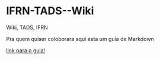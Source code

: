 # IFRN-TADS--Wiki
Wiki, TADS, IFRN

Pra quem quiser coloborara aqui esta um guia de Markdown

[link para o guia!](https://guides.github.com/features/mastering-markdown/)
